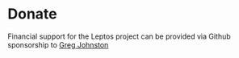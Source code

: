 # Donate

Financial support for the Leptos project can be provided via Github sponsorship to [Greg Johnston](https://github.com/sponsors/gbj)